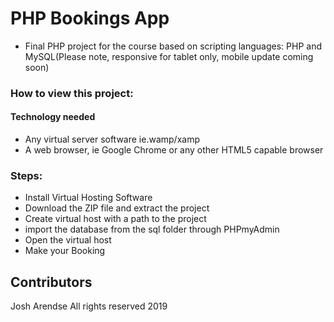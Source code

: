 # PHP Bookings App

 - Final PHP project for the course based on scripting languages: PHP and MySQL(Please note, responsive for tablet only, mobile update coming soon)

### How to view this project:

#### Technology needed
 - Any virtual server software ie.wamp/xamp
 - A web browser, ie Google Chrome or any other HTML5 capable browser

### Steps:

- Install Virtual Hosting Software
- Download the ZIP file and extract the project
- Create virtual host with a path to the project
- import the database from the sql folder through PHPmyAdmin
- Open the virtual host
- Make your Booking

## Contributors

Josh Arendse All rights reserved 2019
